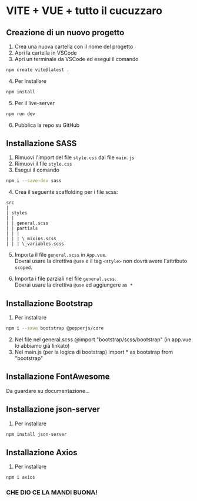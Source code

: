 # VITE + VUE + tutto il cucuzzaro

## Creazione di un nuovo progetto

1. Crea una nuova cartella con il nome del progetto
2. Apri la cartella in VSCode
3. Apri un terminale da VSCode ed esegui il comando

```bash
npm create vite@latest .
```

4. Per installare 
```bash
npm install
```

5. Per il live-server
```bash
npm run dev
```

6. Pubblica la repo su GitHub

## Installazione SASS

1. Rimuovi l'import del file `style.css` dal file `main.js`
2. Rimuovi il file `style.css`
3. Esegui il comando

```bash
npm i --save-dev sass
```

4. Crea il seguente scaffolding per i file scss:

```plaintext
src
|
| styles
| |
| | general.scss
| | partials
| | |
| | | \_mixins.scss
| | | \_variables.scss
```

5. Importa il file `general.scss` in `App.vue`. <br>
   Dovrai usare la direttiva `@use` e il tag `<style>` non dovrà avere l'attributo `scoped`.

6. Importa i file parziali nel file `general.scss`. <br>
   Dovrai usare la direttiva `@use` ed aggiungere `as *`


## Installazione Bootstrap

1. Per installare
```bash
npm i --save bootstrap @popperjs/core
```
2. Nel file nel general.scss @import "bootstrap/scss/bootstrap" (in app.vue lo abbiamo già linkato)
3. Nel main.js (per la logica di bootstrap) import * as bootstrap from "bootstrap"

## Installazione FontAwesome
Da guardare su documentazione...

## Installazione json-server
1. Per installare
```bash
npm install json-server
```

## Installazione Axios
1. Per installare
```bash
npm i axios
```



### CHE DIO CE LA MANDI BUONA!